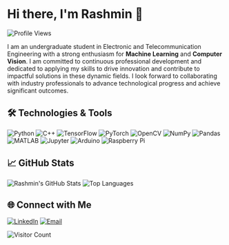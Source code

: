 # Hi there, I'm Rashmin 👋

![Profile Views](https://komarev.com/ghpvc/?username=rashminnn&color=blue)

I am an undergraduate student in Electronic and Telecommunication Engineering with a strong enthusiasm for **Machine Learning** and **Computer Vision**. I am committed to continuous professional development and dedicated to applying my skills to drive innovation and contribute to impactful solutions in these dynamic fields. I look forward to collaborating with industry professionals to advance technological progress and achieve significant outcomes.

  
## 🛠️ Technologies & Tools

![Python](https://img.shields.io/badge/-Python-333?style=flat&logo=python)
![C++](https://img.shields.io/badge/-C++-333?style=flat&logo=cplusplus)
![TensorFlow](https://img.shields.io/badge/-TensorFlow-333?style=flat&logo=tensorflow)
![PyTorch](https://img.shields.io/badge/-PyTorch-333?style=flat&logo=pytorch)
![OpenCV](https://img.shields.io/badge/-OpenCV-333?style=flat&logo=opencv)
![NumPy](https://img.shields.io/badge/-NumPy-333?style=flat&logo=numpy)
![Pandas](https://img.shields.io/badge/-Pandas-333?style=flat&logo=pandas)
![MATLAB](https://img.shields.io/badge/-MATLAB-333?style=flat&logo=mathworks)
![Jupyter](https://img.shields.io/badge/-Jupyter-333?style=flat&logo=jupyter)
![Arduino](https://img.shields.io/badge/-Arduino-333?style=flat&logo=arduino)
![Raspberry Pi](https://img.shields.io/badge/-Raspberry%20Pi-333?style=flat&logo=raspberry-pi)

## 📈 GitHub Stats

![Rashmin's GitHub Stats](https://github-readme-stats.vercel.app/api?username=rashminnn&show_icons=true&theme=radical)
![Top Languages](https://github-readme-stats.vercel.app/api/top-langs/?username=rashminnn&layout=compact&theme=radical)

## 🌐 Connect with Me

[![LinkedIn](https://img.shields.io/badge/-LinkedIn-0077B5?style=flat&logo=linkedin&logoColor=white)](https://www.linkedin.com/in/rashmin-munasinghe-313b58299/)
[![Email](https://img.shields.io/badge/-Email-D14836?style=flat&logo=gmail&logoColor=white)](mailto:rashminpunthila10@gmail.com)

![Visitor Count](https://profile-counter.glitch.me/rashminnn/count.svg)
